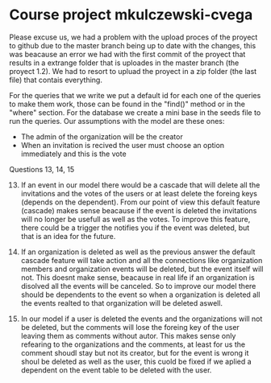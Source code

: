 # Course project mkulczewski-cvega
Please excuse us, we had a problem with the upload proces of the proyect to github due to the master branch being up to date with the changes,
this was beacause an error we had with the first commit of the proyect that results in a extrange folder that is uploades in the master branch (the proyect 1.2). We had to resort to upluad the proyect in a zip folder (the last file) that contais everything.


For the queries that we write we put a default id for each one of the queries to make them work, those can be found in the "find()" method or in the "where" section.
For the database we create a mini base in the seeds file to run the queries. Our assumptions with the model are these ones:
 - The admin of the organization will be the creator
 - When an invitation is recived the user must choose an option immediately and this is the vote

Questions 13, 14, 15

13) If an event in our model there would be a cascade that will delete all the invitations and the votes of the users or at least delete the foreing keys (depends on the dependent). From our point of view this default feature (cascade) makes sense beacause if the event is deleted the invitations will no longer be usefull as well as the votes. To improve this feature, there could be a trigger the notifies you if the event was deleted, but that is an idea for the future.

14) If an organization is deleted as well as the previous answer the default cascade feature will take action and all the connections like organization members and organization events will be deleted, but the event itself will not. This doesnt make sense, beacause in real life if an organization is disolved all the events will be canceled. So to improve our model there should be dependents to the event so when a organization is deleted all the events realted to that organization will be deleted aswell.  

15) In our model if a user is deleted the events and the organizations will not be deleted, but the comments will lose the foreing key of the user leaving them as comments without autor. This makes sense only refearing to the organizations and the comments, at least for us the comment shoudl stay but not its creator, but for the event is wrong it shoul be deleted as well as the user, this cuold be fixed if we aplied a dependent on the event table to be deleted with the user.
